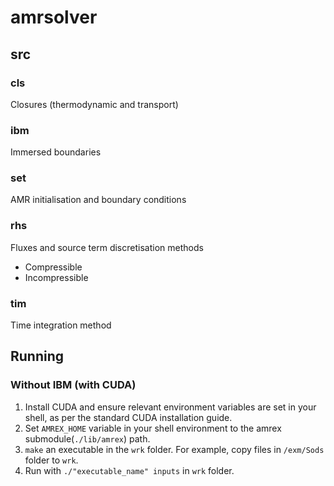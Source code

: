 # amrsolver

## src
### cls
Closures (thermodynamic and transport)

### ibm
Immersed boundaries

### set
AMR initialisation and boundary conditions

### rhs
Fluxes and source term discretisation methods
- Compressible
- Incompressible

### tim
Time integration method


## Running
### Without IBM (with CUDA)
1. Install CUDA and ensure relevant environment variables are set in your shell, as per the standard CUDA installation guide.
2. Set `AMREX_HOME` variable in your shell environment to the amrex submodule(`./lib/amrex`) path.
3. `make` an executable in the `wrk` folder. For example, copy files in `/exm/Sods` folder to `wrk`.
4. Run with `./"executable_name" inputs` in `wrk` folder.
